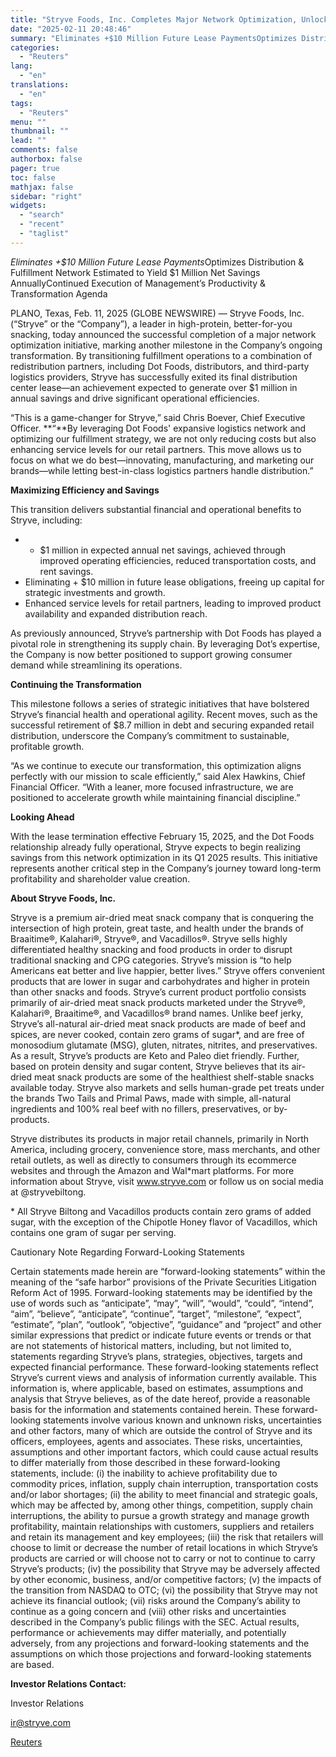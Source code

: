 ```yaml
---
title: "Stryve Foods, Inc. Completes Major Network Optimization, Unlocking Over $1 Million in Estimated Annual Savings"
date: "2025-02-11 20:48:46"
summary: "Eliminates +$10 Million Future Lease PaymentsOptimizes Distribution &amp; Fulfillment Network Estimated to Yield $1 Million Net Savings AnnuallyContinued Execution of Management’s Productivity &amp; Transformation AgendaPLANO, Texas, Feb. 11, 2025 (GLOBE NEWSWIRE) — Stryve Foods, Inc. (“Stryve” or the “Company”), a leader in high-protein, better-for-you snacking, today announced the successful completion..."
categories:
  - "Reuters"
lang:
  - "en"
translations:
  - "en"
tags:
  - "Reuters"
menu: ""
thumbnail: ""
lead: ""
comments: false
authorbox: false
pager: true
toc: false
mathjax: false
sidebar: "right"
widgets:
  - "search"
  - "recent"
  - "taglist"
---
```


*Eliminates +$10 Million Future Lease Payments*Optimizes Distribution & Fulfillment Network Estimated to Yield $1 Million Net Savings AnnuallyContinued Execution of Management’s Productivity & Transformation Agenda

PLANO, Texas, Feb. 11, 2025 (GLOBE NEWSWIRE) — Stryve Foods, Inc. (“Stryve” or the “Company”), a leader in high-protein, better-for-you snacking, today announced the successful completion of a major network optimization initiative, marking another milestone in the Company’s ongoing transformation. By transitioning fulfillment operations to a combination of redistribution partners, including Dot Foods, distributors, and third-party logistics providers, Stryve has successfully exited its final distribution center lease—an achievement expected to generate over $1 million in annual savings and drive significant operational efficiencies.

“This is a game-changer for Stryve,” said Chris Boever, Chief Executive Officer. **“**By leveraging Dot Foods' expansive logistics network and optimizing our fulfillment strategy, we are not only reducing costs but also enhancing service levels for our retail partners. This move allows us to focus on what we do best—innovating, manufacturing, and marketing our brands—while letting best-in-class logistics partners handle distribution.”

**Maximizing Efficiency and Savings**

This transition delivers substantial financial and operational benefits to Stryve, including:

* + $1 million in expected annual net savings, achieved through improved operating efficiencies, reduced transportation costs, and rent savings.
* Eliminating + $10 million in future lease obligations, freeing up capital for strategic investments and growth.
* Enhanced service levels for retail partners, leading to improved product availability and expanded distribution reach.

As previously announced, Stryve’s partnership with Dot Foods has played a pivotal role in strengthening its supply chain. By leveraging Dot’s expertise, the Company is now better positioned to support growing consumer demand while streamlining its operations.

**Continuing the Transformation**

This milestone follows a series of strategic initiatives that have bolstered Stryve’s financial health and operational agility. Recent moves, such as the successful retirement of $8.7 million in debt and securing expanded retail distribution, underscore the Company’s commitment to sustainable, profitable growth​​​.

“As we continue to execute our transformation, this optimization aligns perfectly with our mission to scale efficiently,” said Alex Hawkins, Chief Financial Officer. “With a leaner, more focused infrastructure, we are positioned to accelerate growth while maintaining financial discipline.”

**Looking Ahead**

With the lease termination effective February 15, 2025, and the Dot Foods relationship already fully operational, Stryve expects to begin realizing savings from this network optimization in its Q1 2025 results. This initiative represents another critical step in the Company’s journey toward long-term profitability and shareholder value creation.

**About Stryve Foods, Inc.**

Stryve is a premium air-dried meat snack company that is conquering the intersection of high protein, great taste, and health under the brands of Braaitime®, Kalahari®, Stryve®, and Vacadillos®. Stryve sells highly differentiated healthy snacking and food products in order to disrupt traditional snacking and CPG categories. Stryve’s mission is “to help Americans eat better and live happier, better lives.” Stryve offers convenient products that are lower in sugar and carbohydrates and higher in protein than other snacks and foods. Stryve’s current product portfolio consists primarily of air-dried meat snack products marketed under the Stryve®, Kalahari®, Braaitime®, and Vacadillos® brand names. Unlike beef jerky, Stryve’s all-natural air-dried meat snack products are made of beef and spices, are never cooked, contain zero grams of sugar\*, and are free of monosodium glutamate (MSG), gluten, nitrates, nitrites, and preservatives. As a result, Stryve’s products are Keto and Paleo diet friendly. Further, based on protein density and sugar content, Stryve believes that its air-dried meat snack products are some of the healthiest shelf-stable snacks available today. Stryve also markets and sells human-grade pet treats under the brands Two Tails and Primal Paws, made with simple, all-natural ingredients and 100% real beef with no fillers, preservatives, or by-products.

Stryve distributes its products in major retail channels, primarily in North America, including grocery, convenience store, mass merchants, and other retail outlets, as well as directly to consumers through its ecommerce websites and through the Amazon and Wal\*mart platforms. For more information about Stryve, visit www.stryve.com or follow us on social media at @stryvebiltong.

\* All Stryve Biltong and Vacadillos products contain zero grams of added sugar, with the exception of the Chipotle Honey flavor of Vacadillos, which contains one gram of sugar per serving.

Cautionary Note Regarding Forward-Looking Statements

Certain statements made herein are “forward-looking statements” within the meaning of the “safe harbor” provisions of the Private Securities Litigation Reform Act of 1995. Forward-looking statements may be identified by the use of words such as “anticipate”, “may”, “will”, “would”, “could”, “intend”, “aim”, “believe”, “anticipate”, “continue”, “target”, “milestone”, “expect”, “estimate”, “plan”, “outlook”, “objective”, “guidance” and “project” and other similar expressions that predict or indicate future events or trends or that are not statements of historical matters, including, but not limited to, statements regarding Stryve’s plans, strategies, objectives, targets and expected financial performance. These forward-looking statements reflect Stryve’s current views and analysis of information currently available. This information is, where applicable, based on estimates, assumptions and analysis that Stryve believes, as of the date hereof, provide a reasonable basis for the information and statements contained herein. These forward-looking statements involve various known and unknown risks, uncertainties and other factors, many of which are outside the control of Stryve and its officers, employees, agents and associates. These risks, uncertainties, assumptions and other important factors, which could cause actual results to differ materially from those described in these forward-looking statements, include: (i) the inability to achieve profitability due to commodity prices, inflation, supply chain interruption, transportation costs and/or labor shortages; (ii) the ability to meet financial and strategic goals, which may be affected by, among other things, competition, supply chain interruptions, the ability to pursue a growth strategy and manage growth profitability, maintain relationships with customers, suppliers and retailers and retain its management and key employees; (iii) the risk that retailers will choose to limit or decrease the number of retail locations in which Stryve’s products are carried or will choose not to carry or not to continue to carry Stryve’s products; (iv) the possibility that Stryve may be adversely affected by other economic, business, and/or competitive factors; (v) the impacts of the transition from NASDAQ to OTC; (vi) the possibility that Stryve may not achieve its financial outlook; (vii) risks around the Company’s ability to continue as a going concern and (viii) other risks and uncertainties described in the Company’s public filings with the SEC. Actual results, performance or achievements may differ materially, and potentially adversely, from any projections and forward-looking statements and the assumptions on which those projections and forward-looking statements are based.

**Investor Relations Contact:**

Investor Relations

ir@stryve.com

[Reuters](https://www.tradingview.com/news/reuters.com,2025-02-11:newsml_GNX1nXv0R:0-stryve-foods-inc-completes-major-network-optimization-unlocking-over-1-million-in-estimated-annual-savings/)
